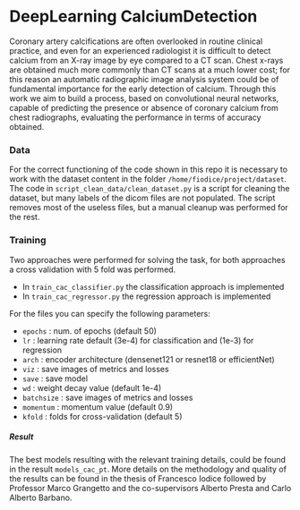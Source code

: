 # DeepLearning CalciumDetection


Coronary artery calcifications are often overlooked in routine clinical practice, and even for an experienced radiologist it is difficult to detect calcium from an X-ray image by eye compared to a CT scan.
Chest x-rays are obtained much more commonly than CT scans at a much lower cost; for this reason an automatic radiographic image analysis system could be of fundamental importance for the early detection of calcium.
Through this work we aim to build a process, based on convolutional neural networks, capable of predicting the presence or absence of coronary calcium from chest radiographs, evaluating the performance in terms of accuracy obtained.


### Data

For the correct functioning of the code shown in this repo it is necessary to work with the dataset content in the folder `/home/fiodice/project/dataset`.
The code in `script_clean_data/clean_dataset.py` is a script for cleaning the dataset, but many labels of the dicom files are not populated. The script removes most of the useless files, but a manual cleanup was performed for the rest.

### Training

Two approaches were performed for solving the task, for both approaches a cross validation with 5 fold was performed. 

-  In `train_cac_classifier.py` the classification approach is implemented
-  In `train_cac_regressor.py` the regression approach is implemented

For the files you can specify the following parameters: 

- `epochs` : num. of epochs (default 50)
- `lr` : learning rate default (3e-4) for classification and (1e-3) for regression
- `arch` : encoder architecture (densenet121 or resnet18 or efficientNet)
- `viz` : save images of metrics and losses
- `save` : save model
- `wd` : weight decay value (default 1e-4)
- `batchsize` : save images of metrics and losses
- `momentum` : momentum value (default 0.9)
- `kfold` : folds for cross-validation (default 5)


##### Result

The best models resulting with the relevant training details, could be found in the result `models_cac_pt`. More details on the methodology and quality of the results can be found in the thesis of Francesco Iodice followed by Professor Marco Grangetto and the co-supervisors Alberto Presta and Carlo Alberto Barbano.